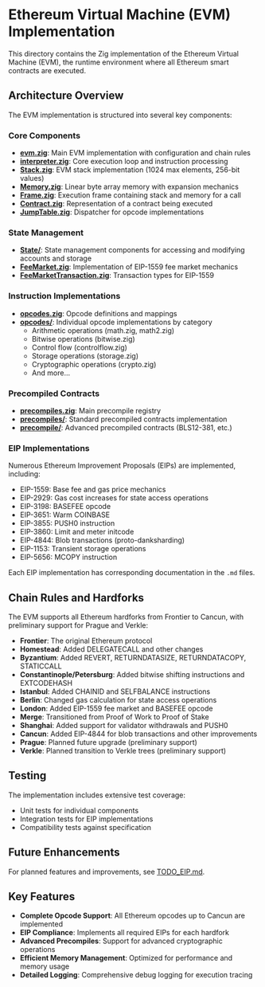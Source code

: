 # Ethereum Virtual Machine (EVM) Implementation

This directory contains the Zig implementation of the Ethereum Virtual Machine (EVM), the runtime environment where all Ethereum smart contracts are executed.

## Architecture Overview

The EVM implementation is structured into several key components:

### Core Components

- **[evm.zig](./evm.zig)**: Main EVM implementation with configuration and chain rules
- **[interpreter.zig](./interpreter.zig)**: Core execution loop and instruction processing
- **[Stack.zig](./Stack.zig)**: EVM stack implementation (1024 max elements, 256-bit values)
- **[Memory.zig](./Memory.zig)**: Linear byte array memory with expansion mechanics
- **[Frame.zig](./Frame.zig)**: Execution frame containing stack and memory for a call
- **[Contract.zig](./Contract.zig)**: Representation of a contract being executed
- **[JumpTable.zig](./JumpTable.zig)**: Dispatcher for opcode implementations

### State Management

- **[State/](./State/)**: State management components for accessing and modifying accounts and storage
- **[FeeMarket.zig](./FeeMarket.zig)**: Implementation of EIP-1559 fee market mechanics
- **[FeeMarketTransaction.zig](./FeeMarketTransaction.zig)**: Transaction types for EIP-1559

### Instruction Implementations

- **[opcodes.zig](./opcodes.zig)**: Opcode definitions and mappings
- **[opcodes/](./opcodes/)**: Individual opcode implementations by category
  - Arithmetic operations (math.zig, math2.zig)
  - Bitwise operations (bitwise.zig)
  - Control flow (controlflow.zig)
  - Storage operations (storage.zig)
  - Cryptographic operations (crypto.zig)
  - And more...

### Precompiled Contracts

- **[precompiles.zig](./precompiles.zig)**: Main precompile registry
- **[precompiles/](./precompiles/)**: Standard precompiled contracts implementation
- **[precompile/](./precompile/)**: Advanced precompiled contracts (BLS12-381, etc.)

### EIP Implementations

Numerous Ethereum Improvement Proposals (EIPs) are implemented, including:

- EIP-1559: Base fee and gas price mechanics
- EIP-2929: Gas cost increases for state access operations
- EIP-3198: BASEFEE opcode
- EIP-3651: Warm COINBASE
- EIP-3855: PUSH0 instruction
- EIP-3860: Limit and meter initcode
- EIP-4844: Blob transactions (proto-danksharding)
- EIP-1153: Transient storage operations
- EIP-5656: MCOPY instruction

Each EIP implementation has corresponding documentation in the `.md` files.

## Chain Rules and Hardforks

The EVM supports all Ethereum hardforks from Frontier to Cancun, with preliminary support for Prague and Verkle:

- **Frontier**: The original Ethereum protocol
- **Homestead**: Added DELEGATECALL and other changes
- **Byzantium**: Added REVERT, RETURNDATASIZE, RETURNDATACOPY, STATICCALL
- **Constantinople/Petersburg**: Added bitwise shifting instructions and EXTCODEHASH
- **Istanbul**: Added CHAINID and SELFBALANCE instructions
- **Berlin**: Changed gas calculation for state access operations
- **London**: Added EIP-1559 fee market and BASEFEE opcode
- **Merge**: Transitioned from Proof of Work to Proof of Stake
- **Shanghai**: Added support for validator withdrawals and PUSH0
- **Cancun**: Added EIP-4844 for blob transactions and other improvements
- **Prague**: Planned future upgrade (preliminary support)
- **Verkle**: Planned transition to Verkle trees (preliminary support)

## Testing

The implementation includes extensive test coverage:

- Unit tests for individual components
- Integration tests for EIP implementations
- Compatibility tests against specification

## Future Enhancements

For planned features and improvements, see [TODO_EIP.md](./TODO_EIP.md).

## Key Features

- **Complete Opcode Support**: All Ethereum opcodes up to Cancun are implemented
- **EIP Compliance**: Implements all required EIPs for each hardfork
- **Advanced Precompiles**: Support for advanced cryptographic operations
- **Efficient Memory Management**: Optimized for performance and memory usage
- **Detailed Logging**: Comprehensive debug logging for execution tracing